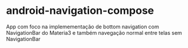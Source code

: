 # android-navigation-compose
App com foco na implemementação de bottom navigation com NavigationBar do Materia3 e também navegação normal entre telas sem NavigationBar
